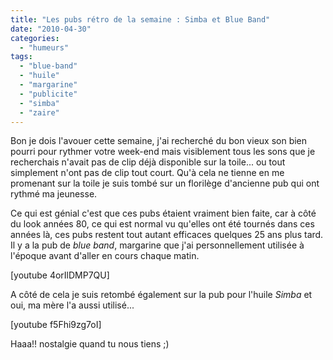 ```yaml
---
title: "Les pubs rétro de la semaine : Simba et Blue Band"
date: "2010-04-30"
categories: 
  - "humeurs"
tags: 
  - "blue-band"
  - "huile"
  - "margarine"
  - "publicite"
  - "simba"
  - "zaire"
---
```


Bon je dois l'avouer cette semaine, j'ai recherché du bon vieux son bien pourri pour rythmer votre week-end mais visiblement tous les sons que je recherchais n'avait pas de clip déjà disponible sur la toile... ou tout simplement n'ont pas de clip tout court. Qu'à cela ne tienne en me promenant sur la toile je suis tombé sur un florilège d'ancienne pub qui ont rythmé ma jeunesse.

Ce qui est génial c'est que ces pubs étaient vraiment bien faite, car à côté du look années 80, ce qui est normal vu qu'elles ont été tournés dans ces années là, ces pubs restent tout autant efficaces quelques 25 ans plus tard. Il y a la pub de _blue band_, margarine que j'ai personnellement utilisée à l'époque avant d'aller en cours chaque matin.

\[youtube 4orIlDMP7QU\]

A côté de cela je suis retombé également sur la pub pour l'huile _Simba_ et oui, ma mère l'a aussi utilisé...

\[youtube f5Fhi9zg7oI\]

Haaa!! nostalgie quand tu nous tiens ;)
